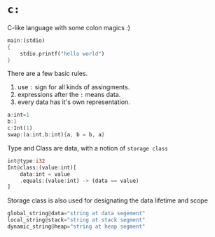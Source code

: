 # `c:`
C-like language with some colon magics :)

```rust
main:(stdio)
{
    stdio.printf("hello world")
}
```

There are a few basic rules.
1. use `:` sign for all kinds of assingments.
2. expressions after the `:` means data.
3. every data has it's own representation.

```rust
a:int=1
b:1
c:Int(1)
swap:(a:int,b:int){a, b = b, a}
```

Type and Class are data, with a notion of `storage class`

```rust
int@type:i32
Int@class:(value:int)[
    data:int = value
    .equals:(value:int) -> (data == value)
]
```

Storage class is also used for designating the data lifetime and scope

```rust
global_string@data="string at data segement"
local_string@stack="string at stack segment"
dynamic_string@heap="string at heap segment"
```
